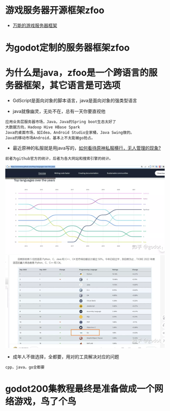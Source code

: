 # 游戏服务器开源框架zfoo

- [万能的游戏服务器框架](https://github.com/zfoo-project/zfoo) 

# 为godot定制的服务器框架zfoo

# 为什么是java，zfoo是一个跨语言的服务器框架，其它语言是可选项

- GdScript是面向对象的脚本语言，java是面向对象的强类型语言


- java就像幽灵，无处不在，总有一天你要直视他

```
应用业务层服务器市场，Java，Java的Spring boot生态太好了
大数据方向，Hadoop Hive HBase Spark
Java的桌面市场，如Idea，Android Studio全家桶，Java Swing做的。
Java的移动市场Android，基本上不太能被go抢占。
```

- 最近原神的私服就是用java写的，[如何看待原神私服横行，无人管理的现象?](https://www.zhihu.com/question/531450724/answer/2524603923)

```
前者为github官方的统计，后者为各大网站和搜索引擎的统计。
```

![Image text](image/237/img.png)
![Image text](image/237/img_1.png)

- 成年人不做选择，全都要，用对的工具解决对应的问题

```
cpp，java，go全都要
```

# godot200集教程最终是准备做成一个网络游戏，鸟了个鸟
